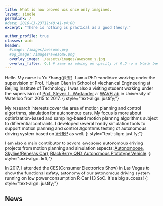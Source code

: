 ```yaml
---
title: What is now proved was once only imagined.
layout: single
permalink: /
#date: 2016-03-23T11:48:41-04:00
excerpt: "There is nothing as practical as a good theory."  

author_profile: true
classes: wide
header:
  #image: /images/awesome.png
  #og_image: /images/awesome.png
  overlay_image: ./assets/images/awesome_s.jpg
  overlay_filter: 0.2 # same as adding an opacity of 0.5 to a black background
---
```


Hello! My name is Yu Zhang(张玉).  I am a PhD candidate working under the supervision of Prof. Huiyan Chen in School of Mechanical Engineering at Beijing Institute of Technology.
I was also a visiting student working under the supervision of [Prof. Steven L. Waslander](http://wavelab.uwaterloo.ca/?page_id=593) at [WAVELab](http://wavelab.uwaterloo.ca/) in University of Waterloo from 2015 to 2017.
{: style="text-align: justify;"}

My research interests cover the area of motion planning and control algorithms, simulation for autonomous cars. My focus is more about optimization-based and sampling-based motion planning algorithms subject to differential contraints.
I developed several handy simulation tools to support motion planning and control algorithms testing of autonomous driving system based on [V-REP](http://www.coppeliarobotics.com/) as well.
{: style="text-align: justify;"}


I am also a main contributor to several awesome autonomous driving projects from motion planning and simulation aspects: [Autonomoose](http://www.autonomoose.net/), [Skyline(Renesas Car)](https://www.renesas.com/en-us/about/press-center/news/2017/news201701042.html), [BlackBerry QNX Autonomous Prototype Vehicle](https://www.youtube.com/watch?v=xAjntsc8MR0).
{: style="text-align: left;"}


In 2017, I attended the CES(Consumer Electronics Show) in Las Vegas to show the functional safety, autonomy of our autonomous driving system running on low power consumption R-Car H3 SoC. It's a big success!
{: style="text-align: justify;"}


## News
